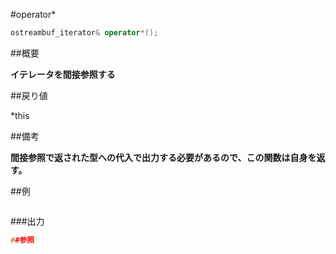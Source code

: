 #operator*
```cpp
ostreambuf_iterator& operator*();
```

##概要

<b>イテレータを間接参照する</b>


##戻り値

*this


##備考

<b>間接参照で返された型への代入で出力する必要があるので、この関数は自身を返す。</b>



##例

```cpp
```

###出力

```cpp
##参照
```
